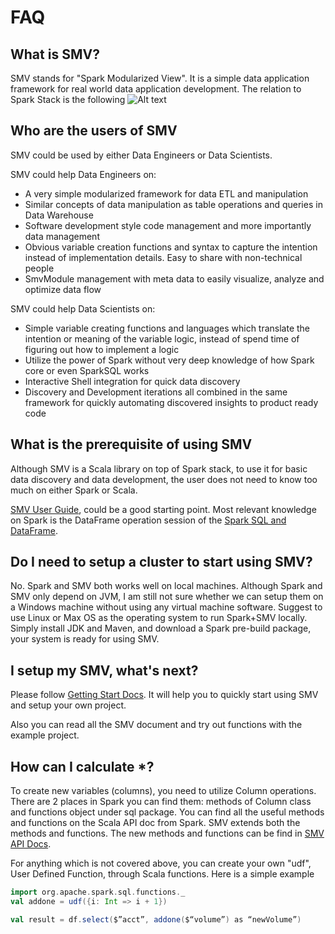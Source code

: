 # FAQ

## What is SMV?
SMV stands for "Spark Modularized View".
It is a simple data application framework for real world data application
development. The relation to Spark Stack is the following
![Alt text](https://rawgit.com/TresAmigosSD/SMV/master/docs/images/tech_stack.png)

## Who are the users of SMV
SMV could be used by either Data Engineers or Data Scientists.

SMV could help Data Engineers on:
* A very simple modularized framework for data ETL and manipulation
* Similar concepts of data manipulation as table operations and queries in Data Warehouse
* Software development style code management and more importantly data management
* Obvious variable creation functions and syntax to capture the intention instead
  of implementation details. Easy to share with non-technical people
* SmvModule management with meta data to easily visualize, analyze and
  optimize data flow  

SMV could help Data Scientists on:
* Simple variable creating functions and languages which translate the intention
  or meaning of the variable logic, instead of spend time of figuring out how
  to implement a logic
* Utilize the power of Spark without very deep knowledge of how Spark core or
  even SparkSQL works
* Interactive Shell integration for quick data discovery
* Discovery and Development iterations all combined in the same framework for
  quickly automating discovered insights to product ready code

## What is the prerequisite of using SMV
Although SMV is a Scala library on top of Spark stack, to use it for basic data discovery
and data development, the user does not need to know too much on either Spark or Scala.

[SMV User Guide](https://github.com/TresAmigosSD/SMV/blob/master/docs/user/0_user_toc.md),
could be
a good starting point. Most relevant knowledge on Spark is the DataFrame operation session
of the [Spark SQL and DataFrame](http://spark.apache.org/docs/latest/sql-programming-guide.html).

## Do I need to setup a cluster to start using SMV?
No. Spark and SMV both works well on local machines.
Although Spark and SMV only depend on JVM, I am still not sure whether we can setup them on a
Windows machine without using any virtual machine software. Suggest to use Linux or Max OS as
the operating system to run Spark+SMV locally.
Simply install JDK and Maven, and download a Spark pre-build package, your system is ready for
using SMV.

## I setup my SMV, what's next?
Please follow [Getting Start Docs](https://github.com/TresAmigosSD/SMV/blob/master/docs/user/getting_started.md).
It will help you to quickly start using SMV and setup your own project.

Also you can read all the SMV document and try out functions with the example project.

## How can I calculate *?
To create new variables (columns), you need to utilize Column operations. There are 2 places in
Spark you can find them: methods of Column class and functions object under sql package. You can find
all the useful methods and functions on the Scala API doc from Spark.
SMV extends both the methods and functions. The new methods and functions can be find in
[SMV API Docs](http://tresamigossd.github.io/SMV/scaladocs/1.5.2.7/index.html#org.tresamigos.smv.package).

For anything which is not covered above, you can create your own "udf", User Defined Function, through
Scala functions. Here is a simple example

```scala
import org.apache.spark.sql.functions._
val addone = udf({i: Int => i + 1})

val result = df.select($”acct”, addone($“volume”) as “newVolume”)
```
